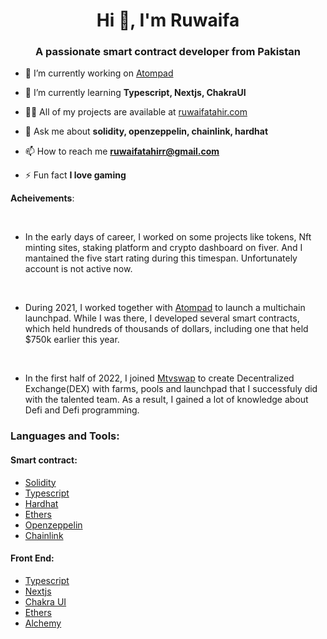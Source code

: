 <h1 align="center">Hi 👋, I'm Ruwaifa</h1>
<h3 align="center">A passionate smart contract developer from Pakistan</h3>

- 🔭 I’m currently working on [Atompad](https://www.atompad.io/)

- 🌱 I’m currently learning **Typescript, Nextjs, ChakraUI**

- 👨‍💻 All of my projects are available at [ruwaifatahir.com](ruwaifatahir.com)

- 💬 Ask me about **solidity, openzeppelin, chainlink, hardhat**

- 📫 How to reach me **ruwaifatahirr@gmail.com**

- ⚡ Fun fact **I love gaming**

<p align="left">

  **Acheivements**: 
  
  <br>
 
  - In the early days of career, I worked on some projects like tokens, Nft minting sites, staking platform and crypto dashboard on fiver. And I mantained the five start rating during this timespan. Unfortunately account is not active now.
  
  <br>
  
  - During 2021, I worked together with [Atompad](https://www.atompad.io/) to launch a multichain launchpad. While I was there, I developed several smart contracts, which held hundreds of thousands of dollars, including one that held $750k earlier this year.
  
  <br>
  
  - In the first half of 2022, I joined [Mtvswap](https://www.mtvswap.finance/pools) to create Decentralized Exchange(DEX) with farms, pools and launchpad that I successfuly did with the talented team. As a result, I gained a lot of knowledge about Defi and Defi programming. 
</p>



<h3 align="left">Languages and Tools:</h3>

<h4 align="left">Smart contract:</h4>

- [Solidity](https://docs.soliditylang.org/en/v0.8.17/)
- [Typescript](https://www.typescriptlang.org/docs/)
- [Hardhat](https://hardhat.org/)
- [Ethers](https://docs.ethers.io/v5/)
- [Openzeppelin](https://www.openzeppelin.com/)
- [Chainlink](https://chain.link/)

<h4 align="left">Front End:</h4>

- [Typescript](https://www.typescriptlang.org/docs/)
- [Nextjs](https://nextjs.org/)
- [Chakra UI](https://chakra-ui.com/)
- [Ethers](https://docs.ethers.io/v5/)
- [Alchemy](https://www.alchemy.com/)

